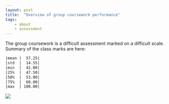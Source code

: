 ```yaml
---
layout: post
title:  "Overview of group coursework performance"
tags:
    - about
    - assessment
---
```


The group coursework is a difficult assessment marked on a difficult scale.
Summary of the class marks are here:

```txt
|mean |  57.25|
|std  |  14.55|
|min  |  42.00|
|25%  |  47.50|
|50%  |  53.00|
|75%  |  60.00|
|max  | 100.00|
```

![]({{site.baseurl}}/assets/2022-2023/group_mark_distribution/main.svg)
